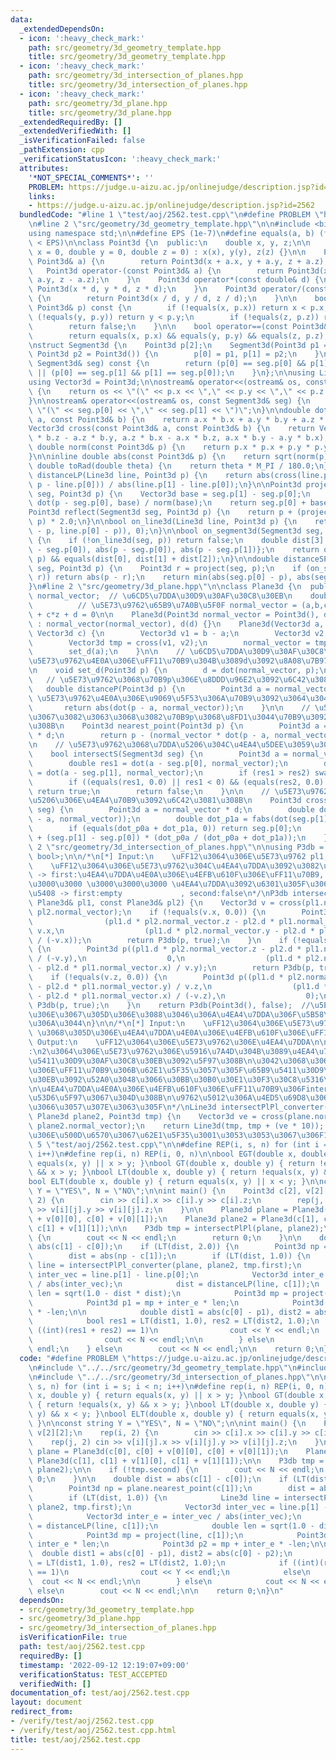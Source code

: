```yaml
---
data:
  _extendedDependsOn:
  - icon: ':heavy_check_mark:'
    path: src/geometry/3d_geometry_template.hpp
    title: src/geometry/3d_geometry_template.hpp
  - icon: ':heavy_check_mark:'
    path: src/geometry/3d_intersection_of_planes.hpp
    title: src/geometry/3d_intersection_of_planes.hpp
  - icon: ':heavy_check_mark:'
    path: src/geometry/3d_plane.hpp
    title: src/geometry/3d_plane.hpp
  _extendedRequiredBy: []
  _extendedVerifiedWith: []
  _isVerificationFailed: false
  _pathExtension: cpp
  _verificationStatusIcon: ':heavy_check_mark:'
  attributes:
    '*NOT_SPECIAL_COMMENTS*': ''
    PROBLEM: https://judge.u-aizu.ac.jp/onlinejudge/description.jsp?id=2562
    links:
    - https://judge.u-aizu.ac.jp/onlinejudge/description.jsp?id=2562
  bundledCode: "#line 1 \"test/aoj/2562.test.cpp\"\n#define PROBLEM \"https://judge.u-aizu.ac.jp/onlinejudge/description.jsp?id=2562\"\
    \n#line 2 \"src/geometry/3d_geometry_template.hpp\"\n\n#include <bits/stdc++.h>\n\
    using namespace std;\n\n#define EPS (1e-7)\n#define equals(a, b) (fabs((a) - (b))\
    \ < EPS)\n\nclass Point3d {\n  public:\n    double x, y, z;\n\n    Point3d(double\
    \ x = 0, double y = 0, double z = 0) : x(x), y(y), z(z) {}\n\n    Point3d operator+(const\
    \ Point3d& a) {\n        return Point3d(x + a.x, y + a.y, z + a.z);\n    }\n \
    \   Point3d operator-(const Point3d& a) {\n        return Point3d(x - a.x, y -\
    \ a.y, z - a.z);\n    }\n    Point3d operator*(const double& d) {\n        return\
    \ Point3d(x * d, y * d, z * d);\n    }\n    Point3d operator/(const double& d)\
    \ {\n        return Point3d(x / d, y / d, z / d);\n    }\n\n    bool operator<(const\
    \ Point3d& p) const {\n        if (!equals(x, p.x)) return x < p.x;\n        if\
    \ (!equals(y, p.y)) return y < p.y;\n        if (!equals(z, p.z)) return z < p.z;\n\
    \        return false;\n    }\n\n    bool operator==(const Point3d& p) const {\n\
    \        return equals(x, p.x) && equals(y, p.y) && equals(z, p.z);\n    }\n};\n\
    \nstruct Segment3d {\n    Point3d p[2];\n    Segment3d(Point3d p1 = Point3d(),\
    \ Point3d p2 = Point3d()) {\n        p[0] = p1, p[1] = p2;\n    }\n    bool operator==(const\
    \ Segment3d& seg) const {\n        return (p[0] == seg.p[0] && p[1] == seg.p[1])\
    \ || (p[0] == seg.p[1] && p[1] == seg.p[0]);\n    }\n};\n\nusing Line3d = Segment3d;\n\
    using Vector3d = Point3d;\n\nostream& operator<<(ostream& os, const Point3d& p)\
    \ {\n    return os << \"(\" << p.x << \",\" << p.y << \",\" << p.z << \")\";\n\
    }\n\nostream& operator<<(ostream& os, const Segment3d& seg) {\n    return os <<\
    \ \"(\" << seg.p[0] << \",\" << seg.p[1] << \")\";\n}\n\ndouble dot(const Point3d&\
    \ a, const Point3d& b) {\n    return a.x * b.x + a.y * b.y + a.z * b.z;\n}\n\n\
    Vector3d cross(const Point3d& a, const Point3d& b) {\n    return Vector3d(a.y\
    \ * b.z - a.z * b.y, a.z * b.x - a.x * b.z, a.x * b.y - a.y * b.x);\n}\n\ninline\
    \ double norm(const Point3d& p) {\n    return p.x * p.x + p.y * p.y + p.z * p.z;\n\
    }\n\ninline double abs(const Point3d& p) {\n    return sqrt(norm(p));\n}\n\ninline\
    \ double toRad(double theta) {\n    return theta * M_PI / 180.0;\n}\n\ndouble\
    \ distanceLP(Line3d line, Point3d p) {\n    return abs(cross(line.p[1] - line.p[0],\
    \ p - line.p[0])) / abs(line.p[1] - line.p[0]);\n}\n\nPoint3d project(Segment3d\
    \ seg, Point3d p) {\n    Vector3d base = seg.p[1] - seg.p[0];\n    double t =\
    \ dot(p - seg.p[0], base) / norm(base);\n    return seg.p[0] + base * t;\n}\n\n\
    Point3d reflect(Segment3d seg, Point3d p) {\n    return p + (project(seg, p) -\
    \ p) * 2.0;\n}\n\nbool on_line3d(Line3d line, Point3d p) {\n    return equals(abs(cross(line.p[1]\
    \ - p, line.p[0] - p)), 0);\n}\n\nbool on_segment3d(Segment3d seg, Point3d p)\
    \ {\n    if (!on_line3d(seg, p)) return false;\n    double dist[3] = {abs(seg.p[1]\
    \ - seg.p[0]), abs(p - seg.p[0]), abs(p - seg.p[1])};\n    return on_line3d(seg,\
    \ p) && equals(dist[0], dist[1] + dist[2]);\n}\n\ndouble distanceSP(Segment3d\
    \ seg, Point3d p) {\n    Point3d r = project(seg, p);\n    if (on_segment3d(seg,\
    \ r)) return abs(p - r);\n    return min(abs(seg.p[0] - p), abs(seg.p[1] - p));\n\
    }\n#line 2 \"src/geometry/3d_plane.hpp\"\n\nclass Plane3d {\n  public:\n    Point3d\
    \ normal_vector;  // \u6CD5\u7DDA\u30D9\u30AF\u30C8\u30EB\n    double d;     \
    \          // \u5E73\u9762\u65B9\u7A0B\u5F0F normal_vector = (a,b,c), a*x + b*y\
    \ + c*z + d = 0\n\n    Plane3d(Point3d normal_vector = Point3d(), double d = 0)\
    \ : normal_vector(normal_vector), d(d) {}\n    Plane3d(Vector3d a, Vector3d b,\
    \ Vector3d c) {\n        Vector3d v1 = b - a;\n        Vector3d v2 = c - a;\n\
    \        Vector3d tmp = cross(v1, v2);\n        normal_vector = tmp / abs(tmp);\n\
    \        set_d(a);\n    }\n\n    // \u6CD5\u7DDA\u30D9\u30AF\u30C8\u30EBnormal_vector\u3068\
    \u5E73\u9762\u4E0A\u306E\uFF11\u70B9\u304B\u3089d\u3092\u8A08\u7B97\u3059\u308B\
    \n    void set_d(Point3d p) {\n        d = dot(normal_vector, p);\n    }\n\n \
    \   // \u5E73\u9762\u3068\u70B9p\u306E\u8DDD\u96E2\u3092\u6C42\u3081\u308B\n \
    \   double distanceP(Point3d p) {\n        Point3d a = normal_vector * d;  //\
    \ \u5E73\u9762\u4E0A\u306E\u9069\u5F53\u306A\u70B9\u3092\u3064\u304F\u308B\n \
    \       return abs(dot(p - a, normal_vector));\n    }\n\n    // \u5E73\u9762\u4E0A\
    \u3067\u3082\u3063\u3068\u3082\u70B9p\u3068\u8FD1\u3044\u70B9\u3092\u6C42\u3081\
    \u308B\n    Point3d nearest_point(Point3d p) {\n        Point3d a = normal_vector\
    \ * d;\n        return p - (normal_vector * dot(p - a, normal_vector));\n    }\n\
    \n    // \u5E73\u9762\u3068\u7DDA\u5206\u304C\u4EA4\u5DEE\u3059\u308B\u304B\n\
    \    bool intersectS(Segment3d seg) {\n        Point3d a = normal_vector * d;\n\
    \        double res1 = dot(a - seg.p[0], normal_vector);\n        double res2\
    \ = dot(a - seg.p[1], normal_vector);\n        if (res1 > res2) swap(res1, res2);\n\
    \        if ((equals(res1, 0.0) || res1 < 0) && (equals(res2, 0.0) || res2 > 0))\
    \ return true;\n        return false;\n    }\n\n    // \u5E73\u9762\u3068\u7DDA\
    \u5206\u306E\u4EA4\u70B9\u3092\u6C42\u3081\u308B\n    Point3d crosspointS(Segment3d\
    \ seg) {\n        Point3d a = normal_vector * d;\n        double dot_p0a = fabs(dot(seg.p[0]\
    \ - a, normal_vector));\n        double dot_p1a = fabs(dot(seg.p[1] - a, normal_vector));\n\
    \        if (equals(dot_p0a + dot_p1a, 0)) return seg.p[0];\n        return seg.p[0]\
    \ + (seg.p[1] - seg.p[0]) * (dot_p0a / (dot_p0a + dot_p1a));\n    }\n};\n#line\
    \ 2 \"src/geometry/3d_intersection_of_planes.hpp\"\n\nusing P3db = pair<Point3d,\
    \ bool>;\n\n/*\n[*] Input:\n    \uFF12\u3064\u306E\u5E73\u9762 pl1, pl2\n[*] Output:\n\
    \    \uFF12\u3064\u306E\u5E73\u9762\u304C\u4EA4\u7DDA\u3092\u3082\u3064\u5834\u5408\
    \ -> first:\u4EA4\u7DDA\u4E0A\u306E\u4EFB\u610F\u306E\uFF11\u70B9, second:true\n\
    \u3000\u3000 \u3000\u3000\u3000 \u4EA4\u7DDA\u3092\u6301\u305F\u306A\u3044\u5834\
    \u5408 -> first:empty             , second:false\n*/\nP3db intersectPlPl(const\
    \ Plane3d& pl1, const Plane3d& pl2) {\n    Vector3d v = cross(pl1.normal_vector,\
    \ pl2.normal_vector);\n    if (!equals(v.x, 0.0)) {\n        Point3d p(0,\n  \
    \                (pl1.d * pl2.normal_vector.z - pl2.d * pl1.normal_vector.z) /\
    \ v.x,\n                  (pl1.d * pl2.normal_vector.y - pl2.d * pl1.normal_vector.y)\
    \ / (-v.x));\n        return P3db(p, true);\n    }\n    if (!equals(v.y, 0.0))\
    \ {\n        Point3d p((pl1.d * pl2.normal_vector.z - pl2.d * pl1.normal_vector.z)\
    \ / (-v.y),\n                  0,\n                  (pl1.d * pl2.normal_vector.x\
    \ - pl2.d * pl1.normal_vector.x) / v.y);\n        return P3db(p, true);\n    }\n\
    \    if (!equals(v.z, 0.0)) {\n        Point3d p((pl1.d * pl2.normal_vector.y\
    \ - pl2.d * pl1.normal_vector.y) / v.z,\n                  (pl1.d * pl2.normal_vector.x\
    \ - pl2.d * pl1.normal_vector.x) / (-v.z),\n                  0);\n        return\
    \ P3db(p, true);\n    }\n    return P3db(Point3d(), false);  //\u5E73\u884C\u306A\
    \u306E\u3067\u305D\u306E\u3088\u3046\u306A\u4EA4\u7DDA\u306F\u5B58\u5728\u3057\
    \u306A\u3044\n}\n\n/*\n[*] Input:\n    \uFF12\u3064\u306E\u5E73\u9762 plane, plane2\
    \ \u3068\u305D\u306E\u4EA4\u7DDA\u4E0A\u306E\u4EFB\u610F\u306E\uFF11\u70B9\n[*]\
    \ Output:\n    \uFF12\u3064\u306E\u5E73\u9762\u306E\u4EA4\u7DDA\n\n\u8AAC\u660E\
    :\n2\u3064\u306E\u5E73\u9762\u306E\u5916\u7A4D\u304B\u3089\u4EA4\u7DDA\u306E\u65B9\
    \u5411\u30D9\u30AF\u30C8\u30EB\u3092\u5F97\u308B\n\u3042\u3068\u306F\u4EFB\u610F\
    \u306E\uFF11\u70B9\u306B\u62E1\u5F35\u3057\u305F\u65B9\u5411\u30D9\u30AF\u30C8\
    \u30EB\u3092\u52A0\u3048\u3066\u30BB\u30B0\u30E1\u30F3\u30C8\u5316\u3059\u308B\
    \n\u4EA4\u7DDA\u4E0A\u306E\u4EFB\u610F\u306E\uFF11\u70B9\u306FintersectPlPl\u3067\
    \u53D6\u5F97\u3067\u304D\u308B\n\u9762\u5012\u306A\u4ED5\u69D8\u306B\u306A\u3063\
    \u3066\u3057\u307E\u3063\u305F\n*/\nLine3d intersectPlPl_converter(Plane3d plane,\
    \ Plane3d plane2, Point3d tmp) {\n    Vector3d ve = cross(plane.normal_vector,\
    \ plane2.normal_vector);\n    return Line3d(tmp, tmp + (ve * 10));  // \u4EFB\u610F\
    \u306E\u500D\u6570\u3067\u62E1\u5F35\u3001\u3053\u3053\u3067\u306F10\n}\n#line\
    \ 5 \"test/aoj/2562.test.cpp\"\n\n#define REP(i, s, n) for (int i = s; i < n;\
    \ i++)\n#define rep(i, n) REP(i, 0, n)\n\nbool EGT(double x, double y) { return\
    \ equals(x, y) || x > y; }\nbool GT(double x, double y) { return !equals(x, y)\
    \ && x > y; }\nbool LT(double x, double y) { return !equals(x, y) && x < y; }\n\
    bool ELT(double x, double y) { return equals(x, y) || x < y; }\n\nconst string\
    \ Y = \"YES\", N = \"NO\";\n\nint main() {\n    Point3d c[2], v[2][2];\n    rep(i,\
    \ 2) {\n        cin >> c[i].x >> c[i].y >> c[i].z;\n        rep(j, 2) cin >> v[i][j].x\
    \ >> v[i][j].y >> v[i][j].z;\n    }\n\n    Plane3d plane = Plane3d(c[0], c[0]\
    \ + v[0][0], c[0] + v[0][1]);\n    Plane3d plane2 = Plane3d(c[1], c[1] + v[1][0],\
    \ c[1] + v[1][1]);\n\n    P3db tmp = intersectPlPl(plane, plane2);\n\n    if (!tmp.second)\
    \ {\n        cout << N << endl;\n        return 0;\n    }\n\n    double dist =\
    \ abs(c[1] - c[0]);\n    if (LT(dist, 2.0)) {\n        Point3d np = plane.nearest_point(c[1]);\n\
    \        dist = abs(np - c[1]);\n        if (LT(dist, 1.0)) {\n            Line3d\
    \ line = intersectPlPl_converter(plane, plane2, tmp.first);\n            Vector3d\
    \ inter_vec = line.p[1] - line.p[0];\n            Vector3d inter_e = inter_vec\
    \ / abs(inter_vec);\n            dist = distanceLP(line, c[1]);\n            double\
    \ len = sqrt(1.0 - dist * dist);\n            Point3d mp = project(line, c[1]);\n\
    \            Point3d p1 = mp + inter_e * len;\n            Point3d p2 = mp + inter_e\
    \ * -len;\n\n            double dist1 = abs(c[0] - p1), dist2 = abs(c[0] - p2);\n\
    \            bool res1 = LT(dist1, 1.0), res2 = LT(dist2, 1.0);\n            if\
    \ ((int)(res1 + res2) == 1)\n                cout << Y << endl;\n            else\n\
    \                cout << N << endl;\n\n        } else\n            cout << N <<\
    \ endl;\n    } else\n        cout << N << endl;\n\n    return 0;\n}\n"
  code: "#define PROBLEM \"https://judge.u-aizu.ac.jp/onlinejudge/description.jsp?id=2562\"\
    \n#include \"../../src/geometry/3d_geometry_template.hpp\"\n#include \"../../src/geometry/3d_plane.hpp\"\
    \n#include \"../../src/geometry/3d_intersection_of_planes.hpp\"\n\n#define REP(i,\
    \ s, n) for (int i = s; i < n; i++)\n#define rep(i, n) REP(i, 0, n)\n\nbool EGT(double\
    \ x, double y) { return equals(x, y) || x > y; }\nbool GT(double x, double y)\
    \ { return !equals(x, y) && x > y; }\nbool LT(double x, double y) { return !equals(x,\
    \ y) && x < y; }\nbool ELT(double x, double y) { return equals(x, y) || x < y;\
    \ }\n\nconst string Y = \"YES\", N = \"NO\";\n\nint main() {\n    Point3d c[2],\
    \ v[2][2];\n    rep(i, 2) {\n        cin >> c[i].x >> c[i].y >> c[i].z;\n    \
    \    rep(j, 2) cin >> v[i][j].x >> v[i][j].y >> v[i][j].z;\n    }\n\n    Plane3d\
    \ plane = Plane3d(c[0], c[0] + v[0][0], c[0] + v[0][1]);\n    Plane3d plane2 =\
    \ Plane3d(c[1], c[1] + v[1][0], c[1] + v[1][1]);\n\n    P3db tmp = intersectPlPl(plane,\
    \ plane2);\n\n    if (!tmp.second) {\n        cout << N << endl;\n        return\
    \ 0;\n    }\n\n    double dist = abs(c[1] - c[0]);\n    if (LT(dist, 2.0)) {\n\
    \        Point3d np = plane.nearest_point(c[1]);\n        dist = abs(np - c[1]);\n\
    \        if (LT(dist, 1.0)) {\n            Line3d line = intersectPlPl_converter(plane,\
    \ plane2, tmp.first);\n            Vector3d inter_vec = line.p[1] - line.p[0];\n\
    \            Vector3d inter_e = inter_vec / abs(inter_vec);\n            dist\
    \ = distanceLP(line, c[1]);\n            double len = sqrt(1.0 - dist * dist);\n\
    \            Point3d mp = project(line, c[1]);\n            Point3d p1 = mp +\
    \ inter_e * len;\n            Point3d p2 = mp + inter_e * -len;\n\n          \
    \  double dist1 = abs(c[0] - p1), dist2 = abs(c[0] - p2);\n            bool res1\
    \ = LT(dist1, 1.0), res2 = LT(dist2, 1.0);\n            if ((int)(res1 + res2)\
    \ == 1)\n                cout << Y << endl;\n            else\n              \
    \  cout << N << endl;\n\n        } else\n            cout << N << endl;\n    }\
    \ else\n        cout << N << endl;\n\n    return 0;\n}\n"
  dependsOn:
  - src/geometry/3d_geometry_template.hpp
  - src/geometry/3d_plane.hpp
  - src/geometry/3d_intersection_of_planes.hpp
  isVerificationFile: true
  path: test/aoj/2562.test.cpp
  requiredBy: []
  timestamp: '2022-09-12 12:19:07+09:00'
  verificationStatus: TEST_ACCEPTED
  verifiedWith: []
documentation_of: test/aoj/2562.test.cpp
layout: document
redirect_from:
- /verify/test/aoj/2562.test.cpp
- /verify/test/aoj/2562.test.cpp.html
title: test/aoj/2562.test.cpp
---
```

